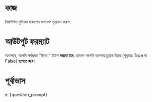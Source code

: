 # কাজ
নিম্নলিখিত বুলিয়ান প্রকাশের ফলাফল মূল্যায়ন করুন।

# আউটপুট ফরম্যাট
অবশেষে, আপনি সর্বপ্রথম "উত্তর:" টাইপ **করতে হবে**, তারপর আপনি আপনার চূড়ান্ত উত্তর (শুধুমাত্র True বা False) **ছাপতে হবে**।

# পূর্বাভাস
প্র: {question_prompt}